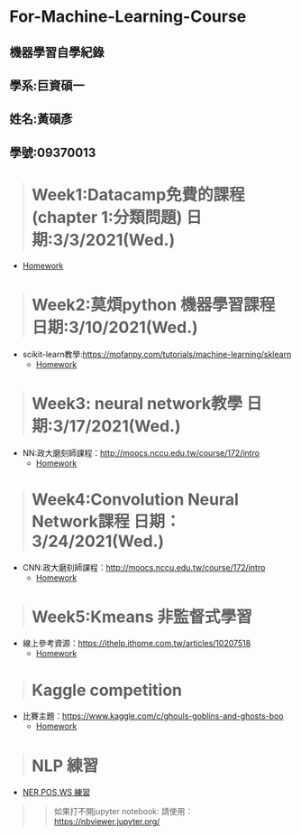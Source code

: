 # For-Machine-Learning-Course
## 機器學習自學紀錄 

##  學系:巨資碩一 

##  姓名:黃碩彥 
##  學號:09370013


 ># Week1:Datacamp免費的課程(chapter 1:分類問題) 日期:3/3/2021(Wed.)
  
  * [Homework](https://github.com/shuoyan73second/For-Machine-Learning-Course/tree/main/Week%20one "link")


 > # Week2:莫煩python 機器學習課程 日期:3/10/2021(Wed.)
  * scikit-learn教學:https://mofanpy.com/tutorials/machine-learning/sklearn
    * [Homework](https://github.com/shuoyan73second/For-Machine-Learning-Course/tree/main/Week2 "link")




 > # Week3: neural network教學 日期:3/17/2021(Wed.)
 * NN:政大磨刻師課程：http://moocs.nccu.edu.tw/course/172/intro
   * [Homework](https://github.com/shuoyan73second/For-Machine-Learning-Course/tree/main/Week3 "link")
 

 > # Week4:Convolution Neural Network課程 日期：3/24/2021(Wed.)
 * CNN:政大磨刻師課程：http://moocs.nccu.edu.tw/course/172/intro
   * [Homework](https://github.com/shuoyan73second/For-Machine-Learning-Course/tree/main/Week4 "link")



># Week5:Kmeans 非監督式學習 
* 線上參考資源：https://ithelp.ithome.com.tw/articles/10207518
  *  [Homework](https://github.com/shuoyan73second/For-Machine-Learning-Course/tree/main/Week5 "link")

># Kaggle competition
* 比賽主題：https://www.kaggle.com/c/ghouls-goblins-and-ghosts-boo
  * [Homework](https://github.com/shuoyan73second/For-Machine-Learning-Course/tree/main/Kaggle_competition "link")
 

># NLP 練習
  * [NER,POS,WS 練習](https://github.com/shuoyan73second/For-Machine-Learning-Course/tree/main/NLP_Practice "link")
  


>>如果打不開jupyter notebook:
>>請使用：https://nbviewer.jupyter.org/
